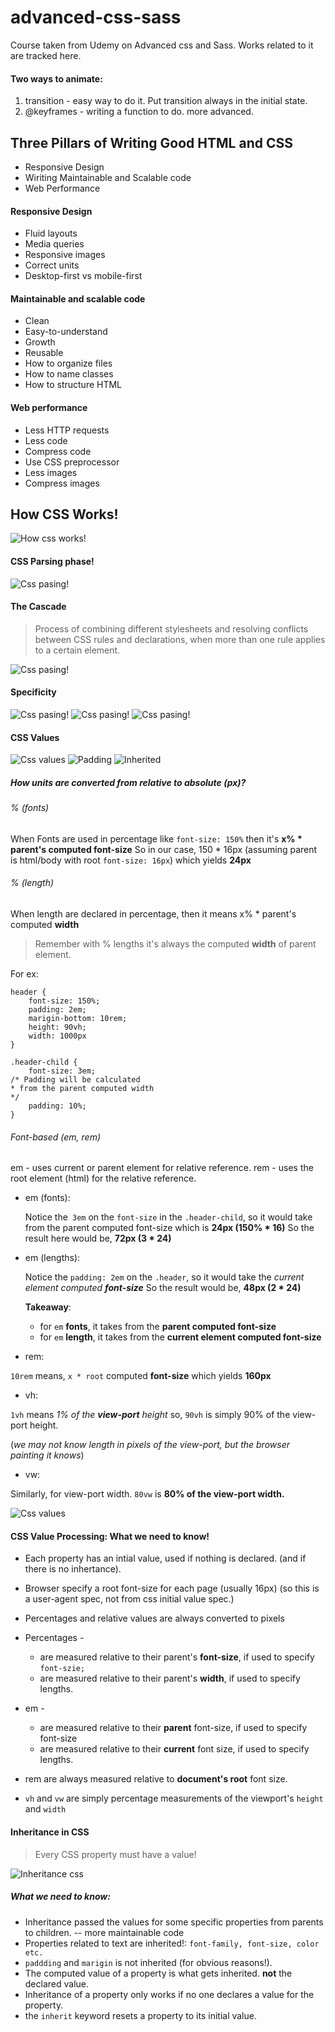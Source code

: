 # advanced-css-sass
Course taken from Udemy on Advanced css and Sass. Works related to it are tracked here.

#### Two ways to animate:
1. transition - easy way to do it. Put transition always in the initial state.
2. @keyframes - writing a function to do. more advanced.


## Three Pillars of Writing Good HTML and CSS
- Responsive Design
- Wiriting Maintainable and Scalable code
- Web Performance


#### Responsive Design
 * Fluid layouts
 * Media queries
 * Responsive images
 * Correct units
 * Desktop-first vs mobile-first

#### Maintainable and scalable code
 * Clean
 * Easy-to-understand
 * Growth
 * Reusable
 * How to organize files
 * How to name classes
 * How to structure HTML
 
#### Web performance
 * Less HTTP requests
 * Less code
 * Compress code
 * Use CSS preprocessor
 * Less images
 * Compress images

## How CSS Works!

![How css works!](HowCssWorks.png)

#### CSS Parsing phase!
![Css pasing!](CSSParsingPhase.png)

#### The Cascade
> Process of combining different stylesheets and resolving conflicts between CSS rules and declarations,
>when more than one rule applies to a certain element.

![Css pasing!](ParseCss.png)

#### Specificity
![Css pasing!](CascadeSpicificty.png)
![Css pasing!](CascadeSpecificity1.png)
![Css pasing!](CascadeSpecifictyFinalWords.png)


#### CSS Values
![Css values](CSSValues.png)
![Padding](Padding.png)
![Inherited](Inherited.png)


##### How units are converted from relative to absolute (px)?

###### % (fonts)
When Fonts are used in percentage like `font-size: 150%` then it's
**x% * parent's computed font-size** So in our case, 150 * 16px (assuming parent is html/body with root `font-size: 16px`)
which yields **24px** 

###### % (length)
When length are declared in percentage, then it means x% * parent's computed **width**

> Remember with % lengths it's always the computed **width** of parent element.

For ex:
```$xslt
header {
    font-size: 150%;
    padding: 2em;
    marigin-bottom: 10rem;
    height: 90vh;
    width: 1000px
}

.header-child {
    font-size: 3em;
/* Padding will be calculated
* from the parent computed width
*/
    padding: 10%; 
}
```

###### Font-based (em, rem)
em - uses current or parent element for relative reference.
rem -  uses the root element (html) for the relative reference.

* em (fonts):

   Notice the` 3em` on the `font-size` in the `.header-child`,
   so it would take from the parent computed font-size which is **24px (150% * 16)**
   So the result here would be, **72px (3 * 24)** 
* em (lengths):

    Notice the `padding: 2em` on the `.header`, so it would take the
    _current element computed **font-size**_
    So the result would be, **48px (2 * 24)**

    **Takeaway**: 
  * for `em`  **fonts**, it takes from the **parent computed font-size**
  * for `em` **length**, it takes from the **current element computed font-size**


* rem:
 
 `10rem` means, `x * root` computed **font-size** which yields **160px**
 
 * vh:
 
 `1vh` means _1% of the **view-port** height_ so, `90vh` is simply 90% of the view-port height.
 
 (_we may not know length in pixels of the view-port, but the browser painting it knows_)

* vw:

Similarly, for view-port width. `80vw` is **80% of the view-port width.**

![Css values](CSSValuess.png)


#### CSS Value Processing: What we need to know!
* Each property has an intial value, used if nothing is declared. (and if there is no inhertance).
* Browser specify a root font-size for each page (usually 16px) (so this is a user-agent spec, not from css initial value spec.)
* Percentages and relative values are always converted to pixels
* Percentages -
    * are measured relative to their parent's **font-size**, if used to specify `font-szie;`
    * are measured relative to their parent's **width**, if used to specify lengths.
* em -
    * are measured relative to their **parent** font-size, if used to specify font-size
    * are measured relative to their **current** font size, if used to specify lengths.
   
* rem are always measured relative to **document's root** font size.
* `vh` and `vw` are simply percentage measurements of the viewport's `height` and `width`

#### Inheritance in CSS

> Every CSS property must have a value!


![Inheritance css](InheritanceCSS.png)

##### What we need to know:
 * Inheritance passed the values for some specific properties from parents to children. -- more maintainable code
 * Properties related to text are inherited!: `font-family, font-size, color etc.`
 * `paddding` and `marigin` is not inherited (for obvious reasons!).
 * The computed value of a property is what gets inherited. **not** the declared value.
 * Inheritance of a property only works if no one declares a value for the property.
 * the `inherit` keyword resets a property to its initial value.
